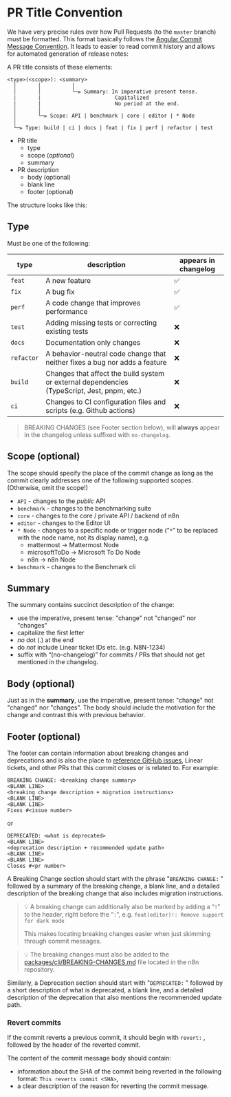 # PR Title Convention

We have very precise rules over how Pull Requests (to the `master` branch) must be formatted. This format basically follows the [Angular Commit Message Convention](https://github.com/angular/angular/blob/master/CONTRIBUTING.md#commit). It leads to easier to read commit history and allows for automated generation of release notes:

A PR title consists of these elements:

```text
<type>(<scope>): <summary>
  │       │          │
  │       │          └─⫸ Summary: In imperative present tense.
  |       |                        Capitalized
  |       |                        No period at the end.
  │       │
  │       └─⫸ Scope: API | benchmark | core | editor | * Node
  │
  └─⫸ Type: build | ci | docs | feat | fix | perf | refactor | test
```

- PR title
  - type
  - scope (_optional_)
  - summary
- PR description
  - body (optional)
  - blank line
  - footer (optional)

The structure looks like this:

## Type

Must be one of the following:

| type | description | appears in changelog |
| --- | --- | --- |
| `feat` | A new feature | ✅ |
| `fix` | A bug fix | ✅ |
| `perf` | A code change that improves performance | ✅ |
| `test` | Adding missing tests or correcting existing tests | ❌ |
| `docs` | Documentation only changes | ❌ |
| `refactor` | A behavior-neutral code change that neither fixes a bug nor adds a feature | ❌ |
| `build` | Changes that affect the build system or external dependencies (TypeScript, Jest, pnpm, etc.) | ❌ |
| `ci` | Changes to CI configuration files and scripts (e.g. Github actions) | ❌ |

> BREAKING CHANGES (see Footer section below), will **always** appear in the changelog unless suffixed with `no-changelog`.

## Scope (optional)

The scope should specify the place of the commit change as long as the commit clearly addresses one of the following supported scopes. (Otherwise, omit the scope!)

- `API` - changes to the _public_ API
- `benchmark` - changes to the benchmarking suite
- `core` - changes to the core / private API / backend of n8n
- `editor` - changes to the Editor UI
- `* Node` - changes to a specific node or trigger node (”`*`” to be replaced with the node name, not its display name), e.g.
  - mattermost → Mattermost Node
  - microsoftToDo → Microsoft To Do Node
  - n8n → n8n Node
- `benchmark` - changes to the Benchmark cli

## Summary

The summary contains succinct description of the change:

- use the imperative, present tense: "change" not "changed" nor "changes"
- capitalize the first letter
- _no_ dot (.) at the end
- do _not_ include Linear ticket IDs etc. (e.g. N8N-1234)
- suffix with “(no-changelog)” for commits / PRs that should not get mentioned in the changelog.

## Body (optional)

Just as in the **summary**, use the imperative, present tense: "change" not "changed" nor "changes". The body should include the motivation for the change and contrast this with previous behavior.

## Footer (optional)

The footer can contain information about breaking changes and deprecations and is also the place to [reference GitHub issues](https://docs.github.com/en/issues/tracking-your-work-with-issues/linking-a-pull-request-to-an-issue#linking-a-pull-request-to-an-issue-using-a-keyword), Linear tickets, and other PRs that this commit closes or is related to. For example:

```text
BREAKING CHANGE: <breaking change summary>
<BLANK LINE>
<breaking change description + migration instructions>
<BLANK LINE>
<BLANK LINE>
Fixes #<issue number>
```

or

```text
DEPRECATED: <what is deprecated>
<BLANK LINE>
<deprecation description + recommended update path>
<BLANK LINE>
<BLANK LINE>
Closes #<pr number>
```

A Breaking Change section should start with the phrase "`BREAKING CHANGE:` " followed by a summary of the breaking change, a blank line, and a detailed description of the breaking change that also includes migration instructions.

> 💡 A breaking change can additionally also be marked by adding a “`!`” to the header, right before the “`:`”, e.g. `feat(editor)!: Remove support for dark mode`
>
> This makes locating breaking changes easier when just skimming through commit messages.

> 💡 The breaking changes must also be added to the [packages/cli/BREAKING-CHANGES.md](https://github.com/n8n-io/n8n/blob/master/packages/cli/BREAKING-CHANGES.md) file located in the n8n repository.

Similarly, a Deprecation section should start with "`DEPRECATED:` " followed by a short description of what is deprecated, a blank line, and a detailed description of the deprecation that also mentions the recommended update path.

### Revert commits

If the commit reverts a previous commit, it should begin with `revert:` , followed by the header of the reverted commit.

The content of the commit message body should contain:

- information about the SHA of the commit being reverted in the following format: `This reverts commit <SHA>`,
- a clear description of the reason for reverting the commit message.
